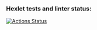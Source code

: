### Hexlet tests and linter status:
[![Actions Status](https://github.com/frtrriann/js-react-developer-project-12/workflows/hexlet-check/badge.svg)](https://github.com/frtrriann/js-react-developer-project-12/actions)